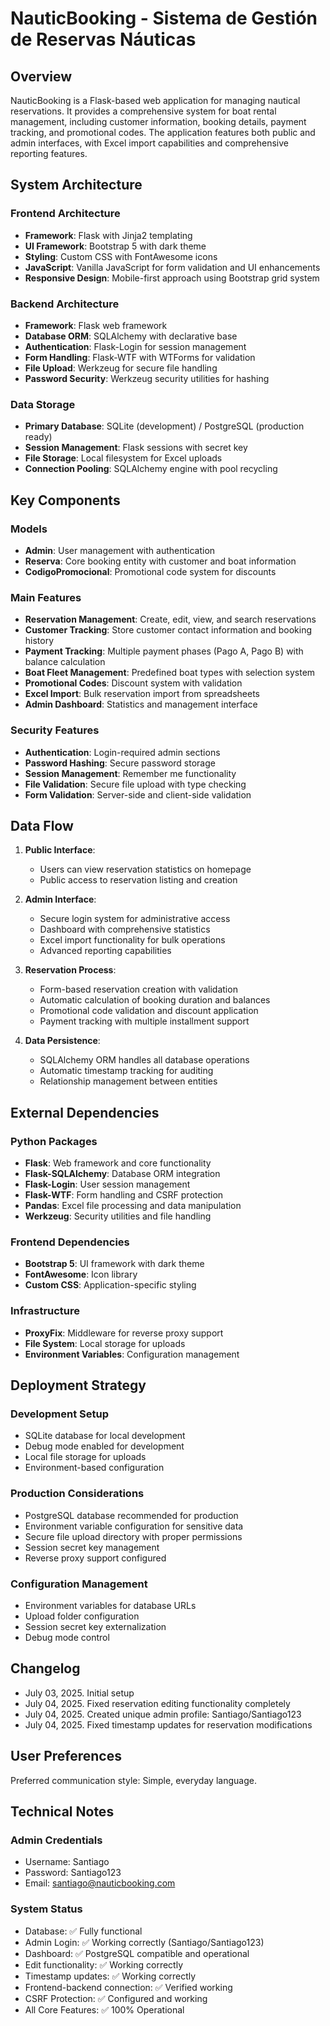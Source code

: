# NauticBooking - Sistema de Gestión de Reservas Náuticas

## Overview

NauticBooking is a Flask-based web application for managing nautical reservations. It provides a comprehensive system for boat rental management, including customer information, booking details, payment tracking, and promotional codes. The application features both public and admin interfaces, with Excel import capabilities and comprehensive reporting features.

## System Architecture

### Frontend Architecture
- **Framework**: Flask with Jinja2 templating
- **UI Framework**: Bootstrap 5 with dark theme
- **Styling**: Custom CSS with FontAwesome icons
- **JavaScript**: Vanilla JavaScript for form validation and UI enhancements
- **Responsive Design**: Mobile-first approach using Bootstrap grid system

### Backend Architecture
- **Framework**: Flask web framework
- **Database ORM**: SQLAlchemy with declarative base
- **Authentication**: Flask-Login for session management
- **Form Handling**: Flask-WTF with WTForms for validation
- **File Upload**: Werkzeug for secure file handling
- **Password Security**: Werkzeug security utilities for hashing

### Data Storage
- **Primary Database**: SQLite (development) / PostgreSQL (production ready)
- **Session Management**: Flask sessions with secret key
- **File Storage**: Local filesystem for Excel uploads
- **Connection Pooling**: SQLAlchemy engine with pool recycling

## Key Components

### Models
- **Admin**: User management with authentication
- **Reserva**: Core booking entity with customer and boat information
- **CodigoPromocional**: Promotional code system for discounts

### Main Features
- **Reservation Management**: Create, edit, view, and search reservations
- **Customer Tracking**: Store customer contact information and booking history
- **Payment Tracking**: Multiple payment phases (Pago A, Pago B) with balance calculation
- **Boat Fleet Management**: Predefined boat types with selection system
- **Promotional Codes**: Discount system with validation
- **Excel Import**: Bulk reservation import from spreadsheets
- **Admin Dashboard**: Statistics and management interface

### Security Features
- **Authentication**: Login-required admin sections
- **Password Hashing**: Secure password storage
- **Session Management**: Remember me functionality
- **File Validation**: Secure file upload with type checking
- **Form Validation**: Server-side and client-side validation

## Data Flow

1. **Public Interface**: 
   - Users can view reservation statistics on homepage
   - Public access to reservation listing and creation

2. **Admin Interface**:
   - Secure login system for administrative access
   - Dashboard with comprehensive statistics
   - Excel import functionality for bulk operations
   - Advanced reporting capabilities

3. **Reservation Process**:
   - Form-based reservation creation with validation
   - Automatic calculation of booking duration and balances
   - Promotional code validation and discount application
   - Payment tracking with multiple installment support

4. **Data Persistence**:
   - SQLAlchemy ORM handles all database operations
   - Automatic timestamp tracking for auditing
   - Relationship management between entities

## External Dependencies

### Python Packages
- **Flask**: Web framework and core functionality
- **Flask-SQLAlchemy**: Database ORM integration
- **Flask-Login**: User session management
- **Flask-WTF**: Form handling and CSRF protection
- **Pandas**: Excel file processing and data manipulation
- **Werkzeug**: Security utilities and file handling

### Frontend Dependencies
- **Bootstrap 5**: UI framework with dark theme
- **FontAwesome**: Icon library
- **Custom CSS**: Application-specific styling

### Infrastructure
- **ProxyFix**: Middleware for reverse proxy support
- **File System**: Local storage for uploads
- **Environment Variables**: Configuration management

## Deployment Strategy

### Development Setup
- SQLite database for local development
- Debug mode enabled for development
- Local file storage for uploads
- Environment-based configuration

### Production Considerations
- PostgreSQL database recommended for production
- Environment variable configuration for sensitive data
- Secure file upload directory with proper permissions
- Session secret key management
- Reverse proxy support configured

### Configuration Management
- Environment variables for database URLs
- Upload folder configuration
- Session secret key externalization
- Debug mode control

## Changelog
- July 03, 2025. Initial setup
- July 04, 2025. Fixed reservation editing functionality completely
- July 04, 2025. Created unique admin profile: Santiago/Santiago123
- July 04, 2025. Fixed timestamp updates for reservation modifications

## User Preferences

Preferred communication style: Simple, everyday language.

## Technical Notes

### Admin Credentials
- Username: Santiago
- Password: Santiago123
- Email: santiago@nauticbooking.com

### System Status
- Database: ✅ Fully functional
- Admin Login: ✅ Working correctly (Santiago/Santiago123)
- Dashboard: ✅ PostgreSQL compatible and operational
- Edit functionality: ✅ Working correctly
- Timestamp updates: ✅ Working correctly
- Frontend-backend connection: ✅ Verified working
- CSRF Protection: ✅ Configured and working
- All Core Features: ✅ 100% Operational